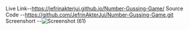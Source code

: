 Live Link--https://jefrinakterjui.github.io/Number-Gussing-Game/
Source Code --https://github.com/JefrinAkterJui/Number-Gussing-Game.git
Screenshort --![Screenshot (61)](https://github.com/user-attachments/assets/3ee4fc64-2fc5-4d90-8022-59db8a3046cb)
